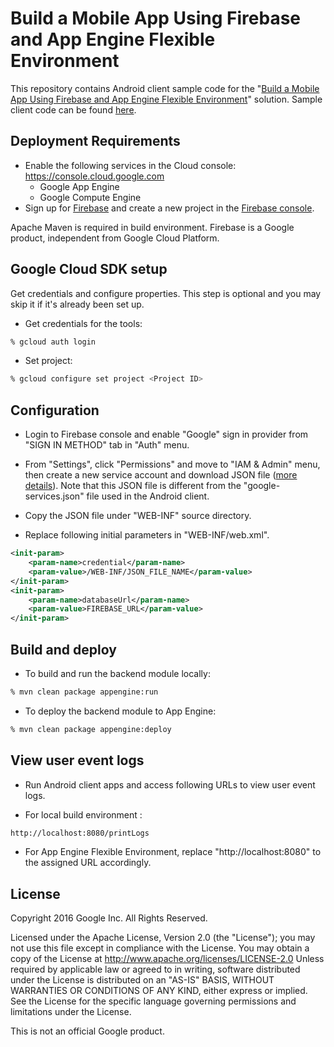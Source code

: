 # Build a Mobile App Using  Firebase and App Engine Flexible Environment

This repository contains Android client sample code for the "[Build a Mobile App Using Firebase and App Engine Flexible Environment](https://cloud.google.com/solutions/mobile/mobile-firebase-app-engine-flexible)" solution. Sample client code can be found
[here](https://github.com/GoogleCloudPlatform/firebase-android-client).

## Deployment Requirements

- Enable the following services in the Cloud console: https://console.cloud.google.com
  - Google App Engine
  - Google Compute Engine
- Sign up for [Firebase](https://firebase.google.com/) and create a new project in the [Firebase console](htps://console.firebase.google.com/).

Apache Maven is required in build environment. Firebase is a Google product, independent from Google Cloud Platform.

## Google Cloud SDK setup
Get credentials and configure properties. This step is optional and you may
skip it if it's already been set up.

- Get credentials for the tools:
```bash
% gcloud auth login
```

- Set project:
```bash
% gcloud configure set project <Project ID>
```


## Configuration
- Login to Firebase console and enable "Google" sign in provider from "SIGN IN METHOD" tab in "Auth" menu.

- From "Settings", click "Permissions" and move to "IAM & Admin" menu, then
create a new service account and download JSON file
([more details](https://firebase.google.com/docs/server/setup#add_firebase_to_your_app)).
Note that this JSON file is different from the "google-services.json"
file used in the Android client.

- Copy the JSON file under "WEB-INF" source directory.

- Replace following initial parameters in "WEB-INF/web.xml".

```xml
<init-param>
	<param-name>credential</param-name>
	<param-value>/WEB-INF/JSON_FILE_NAME</param-value>
</init-param>
<init-param>
	<param-name>databaseUrl</param-name>
	<param-value>FIREBASE_URL</param-value>
</init-param>
```


## Build and deploy
- To build and run the backend module locally:
```bash
% mvn clean package appengine:run
```

- To deploy the backend module to App Engine:
```bash
% mvn clean package appengine:deploy
```


## View user event logs
- Run Android client apps and access following URLs to view user event logs.

- For local build environment :
```bash
http://localhost:8080/printLogs
```

- For App Engine Flexible Environment, replace "http://localhost:8080" to the assigned URL accordingly.


## License
 Copyright 2016 Google Inc. All Rights Reserved.

 Licensed under the Apache License, Version 2.0 (the "License"); you may not
 use this file except in compliance with the License. You may obtain a copy
 of the License at
      http://www.apache.org/licenses/LICENSE-2.0
Unless required by applicable law or agreed to in writing, software
distributed under the License is distributed on an "AS-IS" BASIS, WITHOUT
WARRANTIES OR CONDITIONS OF ANY KIND, either express or implied.  See the
License for the specific language governing permissions and limitations under
the License.

This is not an official Google product.
